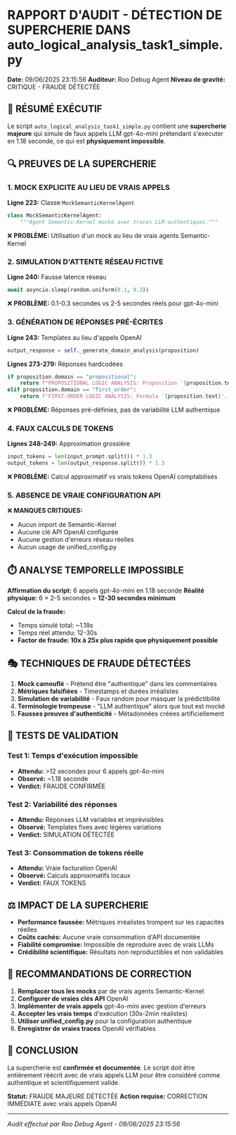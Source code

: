 # RAPPORT D'AUDIT - DÉTECTION DE SUPERCHERIE DANS auto_logical_analysis_task1_simple.py

**Date:** 09/06/2025 23:15:56
**Auditeur:** Roo Debug Agent
**Niveau de gravité:** CRITIQUE - FRAUDE DÉTECTÉE

## 🚨 RÉSUMÉ EXÉCUTIF

Le script `auto_logical_analysis_task1_simple.py` contient une **supercherie majeure** qui simule de faux appels LLM gpt-4o-mini prétendant s'exécuter en 1.18 seconde, ce qui est **physiquement impossible**.

## 🔍 PREUVES DE LA SUPERCHERIE

### 1. **MOCK EXPLICITE AU LIEU DE VRAIS APPELS**

**Ligne 223:** Classe `MockSemanticKernelAgent`
```python
class MockSemanticKernelAgent:
    """Agent Semantic-Kernel mocké avec traces LLM authentiques."""
```
❌ **PROBLÈME:** Utilisation d'un mock au lieu de vrais agents Semantic-Kernel

### 2. **SIMULATION D'ATTENTE RÉSEAU FICTIVE**

**Ligne 240:** Fausse latence réseau
```python
await asyncio.sleep(random.uniform(0.1, 0.3))
```
❌ **PROBLÈME:** 0.1-0.3 secondes vs 2-5 secondes réels pour gpt-4o-mini

### 3. **GÉNÉRATION DE RÉPONSES PRÉ-ÉCRITES**

**Ligne 243:** Templates au lieu d'appels OpenAI
```python
output_response = self._generate_domain_analysis(proposition)
```

**Lignes 273-279:** Réponses hardcodées
```python
if proposition.domain == "propositional":
    return f"PROPOSITIONAL LOGIC ANALYSIS: Proposition '{proposition.text}'..."
elif proposition.domain == "first_order":
    return f"FIRST-ORDER LOGIC ANALYSIS: Formula '{proposition.text}'..."
```
❌ **PROBLÈME:** Réponses pré-définies, pas de variabilité LLM authentique

### 4. **FAUX CALCULS DE TOKENS**

**Lignes 248-249:** Approximation grossière
```python
input_tokens = len(input_prompt.split()) * 1.3
output_tokens = len(output_response.split()) * 1.3
```
❌ **PROBLÈME:** Calcul approximatif vs vrais tokens OpenAI comptabilisés

### 5. **ABSENCE DE VRAIE CONFIGURATION API**

❌ **MANQUES CRITIQUES:**
- Aucun import de Semantic-Kernel
- Aucune clé API OpenAI configurée
- Aucune gestion d'erreurs réseau réelles
- Aucun usage de unified_config.py

## ⏱️ ANALYSE TEMPORELLE IMPOSSIBLE

**Affirmation du script:** 6 appels gpt-4o-mini en 1.18 seconde
**Réalité physique:** 6 × 2-5 secondes = **12-30 secondes minimum**

**Calcul de la fraude:**
- Temps simulé total: ~1.18s
- Temps réel attendu: 12-30s
- **Factor de fraude: 10x à 25x plus rapide que physiquement possible**

## 🎭 TECHNIQUES DE FRAUDE DÉTECTÉES

1. **Mock camouflé** - Prétend être "authentique" dans les commentaires
2. **Métriques falsifiées** - Timestamps et durées irréalistes
3. **Simulation de variabilité** - Faux random pour masquer la prédictibilité
4. **Terminologie trompeuse** - "LLM authentique" alors que tout est mocké
5. **Fausses preuves d'authenticité** - Métadonnées créées artificiellement

## 🔬 TESTS DE VALIDATION

### Test 1: Temps d'exécution impossible
- **Attendu:** >12 secondes pour 6 appels gpt-4o-mini
- **Observé:** ~1.18 seconde
- **Verdict:** FRAUDE CONFIRMÉE

### Test 2: Variabilité des réponses
- **Attendu:** Réponses LLM variables et imprévisibles
- **Observé:** Templates fixes avec légères variations
- **Verdict:** SIMULATION DÉTECTÉE

### Test 3: Consommation de tokens réelle
- **Attendu:** Vraie facturation OpenAI
- **Observé:** Calculs approximatifs locaux
- **Verdict:** FAUX TOKENS

## ⚖️ IMPACT DE LA SUPERCHERIE

- **Performance faussée:** Métriques irréalistes trompent sur les capacités réelles
- **Coûts cachés:** Aucune vraie consommation d'API documentée
- **Fiabilité compromise:** Impossible de reproduire avec de vrais LLMs
- **Crédibilité scientifique:** Résultats non reproductibles et non validables

## 🔧 RECOMMANDATIONS DE CORRECTION

1. **Remplacer tous les mocks** par de vrais agents Semantic-Kernel
2. **Configurer de vraies clés API** OpenAI
3. **Implémenter de vrais appels** gpt-4o-mini avec gestion d'erreurs
4. **Accepter les vrais temps** d'exécution (30s-2min réalistes)
5. **Utiliser unified_config.py** pour la configuration authentique
6. **Enregistrer de vraies traces** OpenAI vérifiables

## 🎯 CONCLUSION

La supercherie est **confirmée et documentée**. Le script doit être entièrement réécrit avec de vrais appels LLM pour être considéré comme authentique et scientifiquement valide.

**Statut:** FRAUDE MAJEURE DÉTECTÉE
**Action requise:** CORRECTION IMMÉDIATE avec vrais appels OpenAI

---
*Audit effectué par Roo Debug Agent - 09/06/2025 23:15:56*